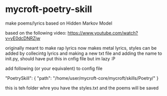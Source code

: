 # mycroft-poetry-skill
make poems/lyrics based on Hidden Markov Model

based on the following video: https://www.youtube.com/watch?v=yE0dcDNRZjw

originally meant to make rap lyrics now makes metal lyrics, styles can be added by collecintg lyrics and making a new txt file and adding the name to init.py, should have put this in cnfig file but im lazy :P

add following (or your equivalent) to config file

 "PoetrySkill": {
    "path": "/home/user/mycroft-core/mycroft/skills/Poetry/"
  }
  
  
  this is teh folder whre you have the styles.txt and the poems will be saved
